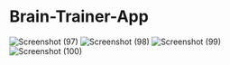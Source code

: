 # Brain-Trainer-App


![Screenshot (97)](https://user-images.githubusercontent.com/68580881/105669610-a30dd500-5f05-11eb-9e49-b2e68023d87a.png)
![Screenshot (98)](https://user-images.githubusercontent.com/68580881/105669613-a4d79880-5f05-11eb-99d7-3f0bd57a3c85.png)
![Screenshot (99)](https://user-images.githubusercontent.com/68580881/105669614-a5702f00-5f05-11eb-80f4-34248a925102.png)
![Screenshot (100)](https://user-images.githubusercontent.com/68580881/105669618-a608c580-5f05-11eb-850d-816e2b04c32a.png)

